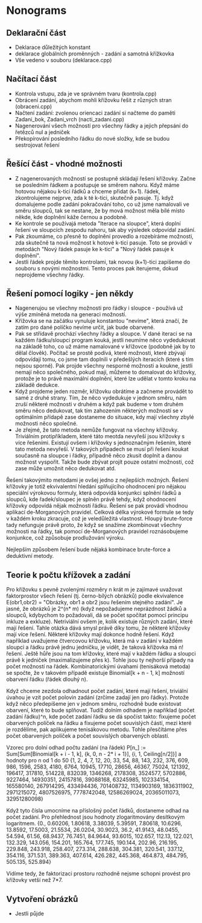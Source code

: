 # Nonograms

Deklarační část
--------------------------------------
* Deklarace důležitých konstant
* deklarace globálních proměnných - zadání a samotná křížkovka
* Vše vedeno v souboru (deklarace.cpp)

Načítací část
---------------------------------------
* Kontrola vstupu, zda je ve správném tvaru (kontrola.cpp)
* Obrácení zadání, abychom mohli křížovku řešit z různých stran (obraceni.cpp)
* Načtení zadání: zvolenou oriencaci zadání si načteme do paměti Zadani_bok, Zadani_vrch (nacti_zadani.cpp)
* Nagenerování všech možností pro všechny řádky a jejich přepsání do řetězců nul a jedniček
* Překopírování posledního řádku do nové složky, kde se budou sestrojovat řešení

Řešící část - vhodné možnosti
---------------------------------------
* Z nagenerovaných možností se postupně skládají řešení křížovky. Začne se posledním řádkem a postupuje se směrem nahoru. Když máme hotovou nějakou k-tici řádků a chceme přidat (k+1). řádek, zkontrolujeme nejprve, zda k té k-tici, skutečně pasuje. Tj. když domalujeme podle zadání pokračování toho, co už jsme namalovali ve směru sloupců, tak se nestane, že by mová možnost měla bílé místo někde, kde doplnění káže černou a podobně. 
* Ke kontrole se používajá metoda "Iterace na sloupce", která doplní řešení ve sloupcích zespodu nahoru, tak aby výsledek odpovídal zadání.
* Pak zkoumáme, co přesně to doplnění provedlo a rozebíráme možnosti, zda skutečně ta nová možnost k hotové k-tici pasuje. Toto se provádí v metodách "Nový řádek pasuje ke k-tici" a "Nový řádek pasuje k doplnění".
* Jestli řádek projde těmito kontrolami, tak novou (k+1)-tici zapíšeme do souboru s novými možnostmi. Tento proces pak iterujeme, dokud neprojdeme všechny řádky.

Řešení pomocí logiky - jen někdy
---------------------------------------
* Nagenerujou se všechny možnosti pro řádky i sloupce - používá už výše zmíněná metoda na generaci možností.
* Křížovka se na začátku vynuluje konstantou "nevíme", která značí, že zatím pro dané políčko nevíme určit, jak bude obarvené.
* Pak se střídavě prochází všechny řádky a sloupce. V dané iteraci se na každém řádku/sloupci program kouká, jestli neumíme něco vydedukovat na základě toho, co už máme namalované v křížovce (podobně jak by to dělal člověk). Počítač se prostě podívá, které možnosti, které zbývají odpovídají tomu, co jsme tam doplnili v předešlých iteracích (které s tím nejsou sporné). Pak projde všechny nesporné možnosti a koukne, jestli nemají něco společného, pokud mají, můžeme to domalovat do křížovky, protože je to právě maximální doplnění, které lze udělat v tomto kroku na základě dedukce.
* Když projdeme jeden rozměr, křížovku obrátíme a začneme provádět to samé z druhé strany. Tím, že něco vydedukuje v jednom směru, nám zruší některé možnosti v druhém a když pak budeme v tom druhém směru něco dedukovat, tak tím zahozením některých možností se v optimálním přídapě zase dostaneme do situace, kdy mají všechny zbylé možnosti něco společné.
* Je zřejmé, že tato metoda nemůže fungovat na všechny křížovky. Triviálním protipříkladem, které táto meotda nevyřeší jsou křížovky s více řešeními. Existují ovšem i křížovky s jednoznačným řešením, které tato metoda nevyřeší. V takových případech se musí při řešení koukat současně na sloupce i řádky, případně něco zkusit doplnit a danou možnost vyspořit. Takže bude zbývat projít pouze ostatní možnosti, což zase může umožnit něco dedukovat atd.

Řešení takovýmito metodami je ovšej jedno z nejlepších možných. Řešení křížovky je totiž ekvivalentní hledání splňujícího ohodnocení pro nějakou speciální výrokovou formuly, která odpovídá konjunkci splnění řádků a sloupců, kde řadek/sloupec je splněn právě tehdy, když ohodnocení křížovky odpovídá nějak možnosti řádku. Řešení se pak provádí vhodnou aplikací de-Morganových pravidel. Celková délka výrokové formule se tedy v každém kroku zkracuje, což je veledůležitá vlastnost. Hloupý brute-force tady nefunguje právě proto, že když se snažíme zkombinovat všechny možnosti na řádky, tak pomocí de-Morganových pravidel roznásobujeme konjunkce, což způsobuje prodlužování výroku.

Nejlepším způsobem řešení bude nějaká kombinace brute-force a deduktivní metody.

Teorie k počtu křížovek a zadání
---------------------------------------
Pro křížovku s pevně zvolenými rozměry n krát m je zajímavé uvažovat faktorprostor všech řešení (tj. černo-bílých obrázků) podle ekvivalence E(obr1,obr2) = "Obrázky, obr1 a obr2 jsou řešením stejného zadání". Je jasné, že obrázků je 2^(n* m) (když nepožadujeme neprázdnost žádků a sloupců, kdybychom to požadovali, dá se počet spočítat pomocí principu inkluze a exkluze). Netriviální ovšem je, kolik existuje různých zadání, které mají řešení. Tahle otázka dává smysl právě díky tomu, že některé křížovky mají více řešení. Některé křížovky mají dokonce hodně řešení. Když například uvažujeme čtvercovou křížovku, která má v zadání v každém sloupci a řádku právě jednu jedničku, je vidět, že taková křížovka má n! řešení. Ještě hůře jsou na tom křížovky, které mají v každém řádku a sloupci právě k jedniček (maximalizujeme přes k). Tohle jsou ty nejhorší případy na počet možností na řádek. Kombinatorickými úvahami (tenisáková metoda) se spočte, že v takovém případě existuje Binomial[k + n - 1, k] možností obarvení řádku (řádek dlouhý n).

Když chceme zezdola odhadnout počet zadání, které mají řešení, triviální úvahou je vzít počet polovin zadání (zrčíme zadají jen pro řádky). Protože když něco předepíšeme jen v jednom směru, rozhodně bude existovat obarvení, které to bude splňovat. Tudíž dolním odhadem je například (počet zadání řádku)^n, kde počet zadání řádku se dá spočíst takto: fixujeme počet obarvených políček na řádku a fixujeme počet souvislých částí, mezi které je rozdělíme, pak aplikujeme tenisákovou metodu. Tohle přesčítáme přes počet obarvených políček a počet souvislých obarvených oblastí.

Vzorec pro dolní odhad počtu zadání (na řádek)
P[n_] := Sum[Sum[Binomial[k + i - 1, k], {k, 0, n - 2* i + 1}], {i, 1, Ceiling[n/2]}]
a hodnoty pro n od 1 do 50
{1, 2, 4, 7, 12, 20, 33, 54, 88, 143, 232, 376, 609, 986, 1596, 2583, 4180, 6764, 10945, 17710, 28656, 46367, 75024, 121392, 196417,  317810, 514228, 832039, 1346268, 2178308, 3524577, 5702886, 9227464, 14930351, 24157816, 39088168, 63245985, 102334154, 165580140,  267914295, 433494436, 701408732, 1134903169, 1836311902, 2971215072, 4807526975, 7778742048, 12586269024, 20365011073, 32951280098}

Když tyto čísla umocníme na příslošný počet řádků, dostaneme odhad na počet zadání. Pro přehlednost jsou hodnoty zlogaritmovány desítkovým logaritmem.
{0., 0.60206, 1.80618, 3.38039, 5.39591, 7.80618, 10.6296, 13.8592, 17.5003, 21.5534, 26.0204, 30.9023, 36.2, 41.9143, 48.0455, 54.594, 61.56, 68.9437, 76.7451, 84.9644, 93.6015, 102.657, 112.13, 122.021, 132.329, 143.056, 154.201, 165.764, 177.745, 190.144, 202.96, 216.195, 229.848, 243.918, 258.407, 273.314, 288.638, 304.381, 320.541, 337.12, 354.116, 371.531, 389.363, 407.614, 426.282, 445.368, 464.873, 484.795, 505.135, 525.894}

Vidíme tedy, že faktorizaci prostoru rozhodně nejsme schopni provést pro křížovky vetší než 7*7.

Vytvoření obrázků
---------------------------------------
* Jestli půjde
